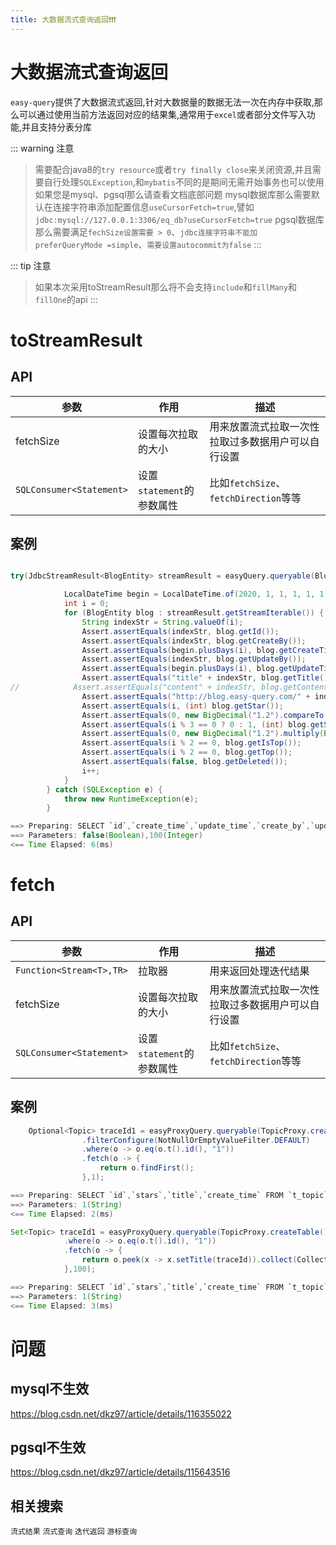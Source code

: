 ```yaml
---
title: 大数据流式查询返回❗️❗️❗️
---
```

# 大数据流式查询返回
`easy-query`提供了大数据流式返回,针对大数据量的数据无法一次在内存中获取,那么可以通过使用当前方法返回对应的结果集,通常用于`excel`或者部分文件写入功能,并且支持分表分库


::: warning 注意
> 需要配合java8的`try resource`或者`try finally close`来关闭资源,并且需要自行处理`SQLException`,和`mybatis`不同的是期间无需开始事务也可以使用
> 如果您是mysql、pgsql那么请查看文档底部问题
> mysql数据库那么需要默认在连接字符串添加配置信息`useCursorFetch=true`,譬如`jdbc:mysql://127.0.0.1:3306/eq_db?useCursorFetch=true`
> pgsql数据库那么需要满足`fechSize设置需要 > 0`、`jdbc连接字符串不能加 preferQueryMode =simple`、`需要设置autocommit为false`
:::

::: tip 注意
> 如果本次采用toStreamResult那么将不会支持`include`和`fillMany`和`fillOne`的api
:::

# toStreamResult

## API
参数  | 作用 | 描述
--- | --- | --- 
fetchSize | 设置每次拉取的大小  | 用来放置流式拉取一次性拉取过多数据用户可以自行设置
`SQLConsumer<Statement>` | 设置`statement`的参数属性  | 比如`fetchSize`、`fetchDirection`等等

## 案例
```java

try(JdbcStreamResult<BlogEntity> streamResult = easyQuery.queryable(BlogEntity.class).where(o -> o.le(BlogEntity::getStar, 100)).orderByAsc(o -> o.column(BlogEntity::getCreateTime)).toStreamResult(1000)){

            LocalDateTime begin = LocalDateTime.of(2020, 1, 1, 1, 1, 1);
            int i = 0;
            for (BlogEntity blog : streamResult.getStreamIterable()) {
                String indexStr = String.valueOf(i);
                Assert.assertEquals(indexStr, blog.getId());
                Assert.assertEquals(indexStr, blog.getCreateBy());
                Assert.assertEquals(begin.plusDays(i), blog.getCreateTime());
                Assert.assertEquals(indexStr, blog.getUpdateBy());
                Assert.assertEquals(begin.plusDays(i), blog.getUpdateTime());
                Assert.assertEquals("title" + indexStr, blog.getTitle());
//            Assert.assertEquals("content" + indexStr, blog.getContent());
                Assert.assertEquals("http://blog.easy-query.com/" + indexStr, blog.getUrl());
                Assert.assertEquals(i, (int) blog.getStar());
                Assert.assertEquals(0, new BigDecimal("1.2").compareTo(blog.getScore()));
                Assert.assertEquals(i % 3 == 0 ? 0 : 1, (int) blog.getStatus());
                Assert.assertEquals(0, new BigDecimal("1.2").multiply(BigDecimal.valueOf(i)).compareTo(blog.getOrder()));
                Assert.assertEquals(i % 2 == 0, blog.getIsTop());
                Assert.assertEquals(i % 2 == 0, blog.getTop());
                Assert.assertEquals(false, blog.getDeleted());
                i++;
            }
        } catch (SQLException e) {
            throw new RuntimeException(e);
        }

==> Preparing: SELECT `id`,`create_time`,`update_time`,`create_by`,`update_by`,`deleted`,`title`,`content`,`url`,`star`,`publish_time`,`score`,`status`,`order`,`is_top`,`top` FROM `t_blog` WHERE `deleted` = ? AND `star` <= ? ORDER BY `create_time` ASC
==> Parameters: false(Boolean),100(Integer)
<== Time Elapsed: 6(ms)

```

# fetch

## API
参数  | 作用 | 描述
--- | --- | --- 
`Function<Stream<T>,TR>` | 拉取器  | 用来返回处理迭代结果
fetchSize | 设置每次拉取的大小  | 用来放置流式拉取一次性拉取过多数据用户可以自行设置
`SQLConsumer<Statement>` | 设置`statement`的参数属性  | 比如`fetchSize`、`fetchDirection`等等

## 案例

```java
    Optional<Topic> traceId1 = easyProxyQuery.queryable(TopicProxy.createTable())
                .filterConfigure(NotNullOrEmptyValueFilter.DEFAULT)
                .where(o -> o.eq(o.t().id(), "1"))
                .fetch(o -> {
                    return o.findFirst();
                },1);

==> Preparing: SELECT `id`,`stars`,`title`,`create_time` FROM `t_topic` WHERE `id` = ?
==> Parameters: 1(String)
<== Time Elapsed: 2(ms)

Set<Topic> traceId1 = easyProxyQuery.queryable(TopicProxy.createTable())
            .where(o -> o.eq(o.t().id(), "1"))
            .fetch(o -> {
                return o.peek(x -> x.setTitle(traceId)).collect(Collectors.toSet());
            },100);

==> Preparing: SELECT `id`,`stars`,`title`,`create_time` FROM `t_topic` WHERE `id` = ?
==> Parameters: 1(String)
<== Time Elapsed: 3(ms)

```

# 问题

## mysql不生效
https://blog.csdn.net/dkz97/article/details/116355022

## pgsql不生效
https://blog.csdn.net/dkz97/article/details/115643516

## 相关搜索
`流式结果` `流式查询` `迭代返回` `游标查询`